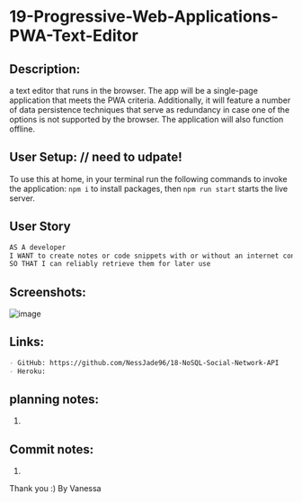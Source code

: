 # 19-Progressive-Web-Applications-PWA-Text-Editor

## Description:

a text editor that runs in the browser. The app will be a single-page application that meets the PWA criteria.
Additionally, it will feature a number of data persistence techniques that serve as redundancy in case one of the options is not supported by the browser.
The application will also function offline.

## User Setup: // need to udpate!

To use this at home, in your terminal run the following commands to invoke the application:
`npm i` to install packages,
then `npm run start` starts the live server.

## User Story

```md
AS A developer
I WANT to create notes or code snippets with or without an internet connection
SO THAT I can reliably retrieve them for later use
```

## Screenshots:

![image](./assets/images/)

## Links:

```md
- GitHub: https://github.com/NessJade96/18-NoSQL-Social-Network-API
- Heroku:
```

## planning notes:

1.

## Commit notes:

1.

Thank you :)
By Vanessa
